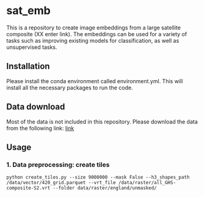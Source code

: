 # sat_emb
This is a repository to create image embeddings from a large satellite composite (XX enter link). The embeddings can be
used for a variety of tasks such as improving existing models for classification, as well as unsupervised tasks.

## Installation
Please install the conda environment called environment.yml. This will install all the necessary packages to run the code.

## Data download
Most of the data is not included in this repository. 
Please download the data from the following link: [link](www.includelinhere.com)

## Usage
### 1. Data preprocessing: create tiles

```
python create_tiles.py --size 9000000 --mask False --h3_shapes_path /data/vector/420_grid.parquet --vrt_file /data/raster/all_GHS-composite-S2.vrt --folder data/raster/england/unmasked/
```




 
